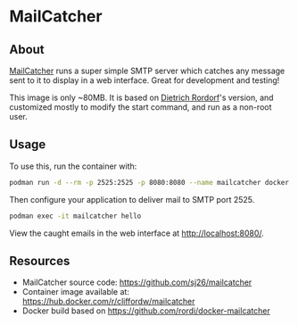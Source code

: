 # MailCatcher

## About

[MailCatcher](https://mailcatcher.me/) runs a super simple SMTP server which
catches any message sent to it to display in a web interface.
Great for development and testing!

This image is only ~80MB. It is based on
[Dietrich Rordorf](https://hub.docker.com/r/rordi/docker-mailcatcher/)'s
version, and customized mostly to modify the start command, and run as a
non-root user.

## Usage

To use this, run the container with:

```sh
podman run -d --rm -p 2525:2525 -p 8080:8080 --name mailcatcher docker.io/cliffordw/mailcatcher:0.9.0-release.3
```

Then configure your application to deliver mail to SMTP port 2525.

```sh
podman exec -it mailcatcher hello
```

View the caught emails in the web interface at <http://localhost:8080/>.

## Resources

- MailCatcher source code: <https://github.com/sj26/mailcatcher>
- Container image available at: <https://hub.docker.com/r/cliffordw/mailcatcher>
- Docker build based on <https://github.com/rordi/docker-mailcatcher>
